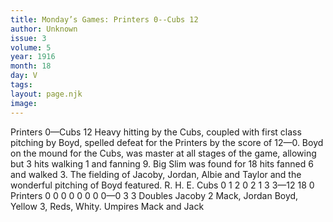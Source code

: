 ```yaml
---
title: Monday’s Games: Printers 0--Cubs 12
author: Unknown
issue: 3
volume: 5
year: 1916
month: 18
day: V
tags:
layout: page.njk
image:
---
```

Printers 0—Cubs 12   Heavy hitting by the Cubs, coupled with first class pitching by Boyd, spelled defeat for the Printers by the score of 12—0.   Boyd on the mound for the Cubs, was master at all stages of the game, allowing but 3 hits walking 1 and fanning 9.   Big Slim was found for 18 hits fanned 6 and walked 3.    The fielding of Jacoby, Jordan, Albie and Taylor and the wonderful pitching of Boyd featured.       R. H. E. Cubs 0 1 2 0 2 1 3 3—12 18 0 Printers 0 0 0 0 0 0 0 0—0 3 3    Doubles Jacoby 2 Mack, Jordan Boyd, Yellow 3, Reds, Whity.   Umpires Mack and Jack      
